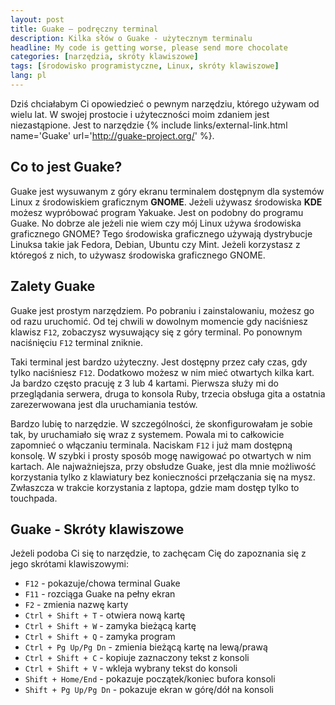 ```yaml
---
layout: post
title: Guake – podręczny terminal
description: Kilka słów o Guake - użytecznym terminalu
headline: My code is getting worse, please send more chocolate
categories: [narzędzia, skróty klawiszowe]
tags: [środowisko programistyczne, Linux, skróty klawiszowe]
lang: pl
---
```


Dziś chciałabym Ci opowiedzieć o pewnym narzędziu, którego używam od wielu lat. W swojej prostocie i użyteczności moim zdaniem jest niezastąpione. Jest to narzędzie {% include links/external-link.html name='Guake' url='http://guake-project.org/' %}.

## Co to jest Guake?

Guake jest wysuwanym z góry ekranu terminalem dostępnym dla systemów Linux z środowiskiem graficznym **GNOME**. Jeżeli używasz środowiska **KDE** możesz wypróbować program Yakuake. Jest on podobny do programu Guake. No dobrze ale jeżeli nie wiem czy mój Linux używa środowiska graficznego GNOME? Tego środowiska graficznego używają dystrybucje Linuksa takie jak Fedora, Debian, Ubuntu czy Mint. Jeżeli korzystasz z któregoś z nich, to używasz środowiska graficznego GNOME.

## Zalety Guake

Guake jest prostym narzędziem. Po pobraniu i zainstalowaniu, możesz go od razu uruchomić. Od tej chwili w dowolnym momencie gdy naciśniesz klawisz `F12`, zobaczysz wysuwający się z góry terminal. Po ponownym naciśnięciu `F12` terminal zniknie.

Taki terminal jest bardzo użyteczny. Jest dostępny przez cały czas, gdy tylko naciśniesz `F12`. Dodatkowo możesz w nim mieć otwartych kilka kart. Ja bardzo często pracuję z 3 lub 4 kartami. Pierwsza służy mi do przeglądania serwera, druga to konsola Ruby, trzecia obsługa gita a ostatnia zarezerwowana jest dla uruchamiania testów.

Bardzo lubię to narzędzie. W szczególności, że skonfigurowałam je sobie tak, by uruchamiało się wraz z systemem. Powala mi to całkowicie zapomnieć o włączaniu terminala. Naciskam `F12` i już mam dostępną konsolę. W szybki i prosty sposób mogę nawigować po otwartych w nim kartach. Ale najważniejsza, przy obsłudze Guake, jest dla mnie możliwość korzystania tylko z klawiatury bez konieczności przełączania się na mysz. Zwłaszcza w trakcie korzystania z laptopa, gdzie mam dostęp tylko to touchpada.

## Guake - Skróty klawiszowe

Jeżeli podoba Ci się to narzędzie, to zachęcam Cię do zapoznania się z jego skrótami klawiszowymi:

- `F12` - pokazuje/chowa terminal Guake
- `F11` - rozciąga Guake na pełny ekran
- `F2` - zmienia nazwę karty
- `Ctrl + Shift + T` - otwiera nową kartę
- `Ctrl + Shift + W` - zamyka bieżącą kartę
- `Ctrl + Shift + Q` - zamyka program
- `Ctrl + Pg Up/Pg Dn` - zmienia bieżącą kartę na lewą/prawą
- `Ctrl + Shift + C` - kopiuje zaznaczony tekst z konsoli
- `Ctrl + Shift + V` - wkleja wybrany tekst do konsoli
- `Shift + Home/End` - pokazuje początek/koniec bufora konsoli
- `Shift + Pg Up/Pg Dn` - pokazuje ekran w górę/dół na konsoli
